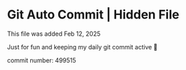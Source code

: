 # Git Auto Commit | Hidden File

This file was added Feb 12, 2025

Just for fun and keeping my daily git commit active 🤪

commit number: 499515
